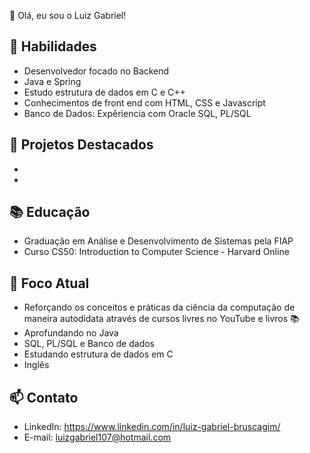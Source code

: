 👋 Olá, eu sou o Luiz Gabriel!

## 🚀 Habilidades ##
- Desenvolvedor focado no Backend
- Java e Spring
- Estudo estrutura de dados em C e C++
- Conhecimentos de front end com HTML, CSS e Javascript 
- Banco de Dados: Expêriencia com Oracle SQL, PL/SQL

## 🌟 Projetos Destacados ##
- 
- 

## 📚 Educação ##
- Graduação em Análise e Desenvolvimento de Sistemas pela FIAP
- Curso CS50: Introduction to Computer Science - Harvard Online

## 🎯 Foco Atual ##
- Reforçando os conceitos e práticas da ciência da computação de maneira autodidata através de cursos livres no YouTube e livros 📚
- Aprofundando no Java
- SQL, PL/SQL e Banco de dados 
- Estudando estrutura de dados em C
- Inglês

## 📫 Contato ##
- LinkedIn: https://www.linkedin.com/in/luiz-gabriel-bruscagim/
- E-mail: luizgabriel107@hotmail.com

